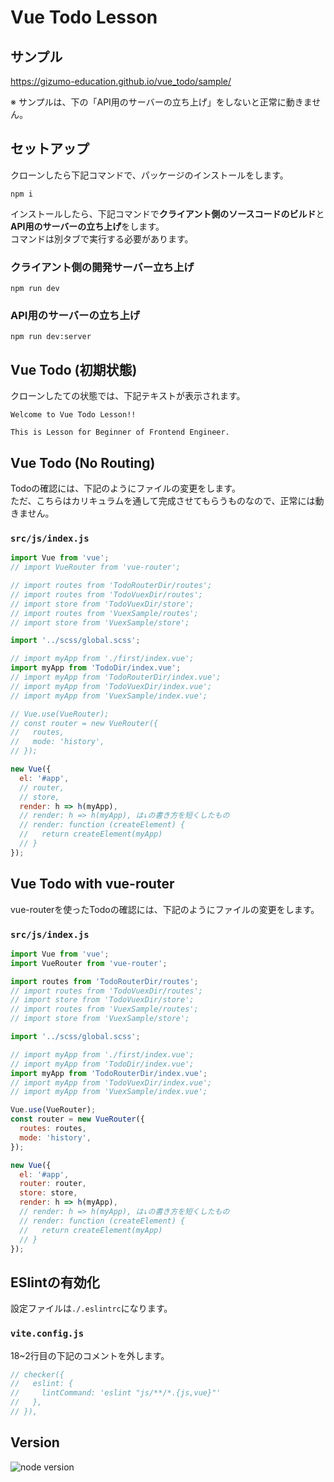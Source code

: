 # Vue Todo Lesson

## サンプル

<a href="https://gizumo-education.github.io/vue_todo/sample/" target="_blank">https://gizumo-education.github.io/vue_todo/sample/</a>

※ サンプルは、下の「API用のサーバーの立ち上げ」をしないと正常に動きません。

## セットアップ

クローンしたら下記コマンドで、パッケージのインストールをします。

```
npm i
```

インストールしたら、下記コマンドで**クライアント側のソースコードのビルド**と**API用のサーバーの立ち上げ**をします。  
コマンドは別タブで実行する必要があります。

### クライアント側の開発サーバー立ち上げ
```
npm run dev
```

### API用のサーバーの立ち上げ
```
npm run dev:server
```

## Vue Todo (初期状態)

クローンしたての状態では、下記テキストが表示されます。

```
Welcome to Vue Todo Lesson!!

This is Lesson for Beginner of Frontend Engineer.
```

## Vue Todo (No Routing)

Todoの確認には、下記のようにファイルの変更をします。  
ただ、こちらはカリキュラムを通して完成させてもらうものなので、正常には動きません。

### `src/js/index.js`

```javascript
import Vue from 'vue';
// import VueRouter from 'vue-router';

// import routes from 'TodoRouterDir/routes';
// import routes from 'TodoVuexDir/routes';
// import store from 'TodoVuexDir/store';
// import routes from 'VuexSample/routes';
// import store from 'VuexSample/store';

import '../scss/global.scss';

// import myApp from './first/index.vue';
import myApp from 'TodoDir/index.vue';
// import myApp from 'TodoRouterDir/index.vue';
// import myApp from 'TodoVuexDir/index.vue';
// import myApp from 'VuexSample/index.vue';

// Vue.use(VueRouter);
// const router = new VueRouter({
//   routes,
//   mode: 'history',
// });

new Vue({
  el: '#app',
  // router,
  // store,
  render: h => h(myApp),
  // render: h => h(myApp), は↓の書き方を短くしたもの
  // render: function (createElement) {
  //   return createElement(myApp)
  // }
});
```


## Vue Todo with vue-router

vue-routerを使ったTodoの確認には、下記のようにファイルの変更をします。

### `src/js/index.js`

```javascript
import Vue from 'vue';
import VueRouter from 'vue-router';

import routes from 'TodoRouterDir/routes';
// import routes from 'TodoVuexDir/routes';
// import store from 'TodoVuexDir/store';
// import routes from 'VuexSample/routes';
// import store from 'VuexSample/store';

import '../scss/global.scss';

// import myApp from './first/index.vue';
// import myApp from 'TodoDir/index.vue';
import myApp from 'TodoRouterDir/index.vue';
// import myApp from 'TodoVuexDir/index.vue';
// import myApp from 'VuexSample/index.vue';

Vue.use(VueRouter);
const router = new VueRouter({
  routes: routes,
  mode: 'history',
});

new Vue({
  el: '#app',
  router: router,
  store: store,
  render: h => h(myApp),
  // render: h => h(myApp), は↓の書き方を短くしたもの
  // render: function (createElement) {
  //   return createElement(myApp)
  // }
});

```

## ESlintの有効化

設定ファイルは`./.eslintrc`になります。

### `vite.config.js`

18~2行目の下記のコメントを外します。

```javascript
// checker({
//   eslint: {
//     lintCommand: 'eslint "js/**/*.{js,vue}"'
//   },
// }),
```

## Version
![node version](https://img.shields.io/badge/node-16.17.0-48C628.svg?style=flat-square)